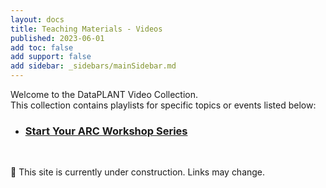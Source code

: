 ```yaml
---
layout: docs
title: Teaching Materials - Videos
published: 2023-06-01
add toc: false
add support: false
add sidebar: _sidebars/mainSidebar.md
---
```


Welcome to the DataPLANT Video Collection.   
This collection contains playlists for specific topics or events listed below:   

* ### [Start Your ARC Workshop Series](/docs/teaching-materials/videos/StartYourARC.html)   
   
<br>

:construction: This site is currently under construction. Links may change.